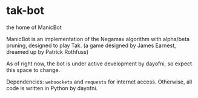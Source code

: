 # tak-bot
 the home of ManicBot

ManicBot is an implementation of the Negamax algorithm with alpha/beta pruning, designed to play Tak. (a game designed by James Earnest, dreamed up by Patrick Rothfuss)

As of right now, the bot is under active development by dayofni, so expect this space to change.

Dependencies: `websockets` and `requests` for internet access. Otherwise, all code is written in Python by dayofni.
